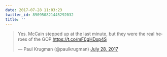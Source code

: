 ```yaml
---
date: 2017-07-28 11:03:23
twitter_id: 890950821445292032
title: ''
---
```


<blockquote class="twitter-tweet"><p lang="en" dir="ltr">Yes. McCain stepped up at the last minute, but they were the real heroes of the GOP <a href="https://t.co/mF0gHDxp4S">https://t.co/mF0gHDxp4S</a></p>&mdash; Paul Krugman (@paulkrugman) <a href="https://twitter.com/paulkrugman/status/890943672090599424?ref_src=twsrc%5Etfw">July 28, 2017</a></blockquote>
<script async src="https://platform.twitter.com/widgets.js" charset="utf-8"></script>
